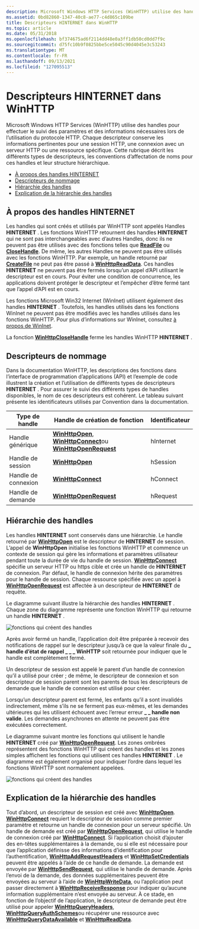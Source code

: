 ```yaml
---
description: Microsoft Windows HTTP Services (WinHTTP) utilise des handles pour effectuer le suivi des paramètres et des informations nécessaires lors de l’utilisation du protocole HTTP.
ms.assetid: 0bd82860-1347-40c8-ae77-c4d865c109be
title: Descripteurs HINTERNET dans WinHTTP
ms.topic: article
ms.date: 05/31/2018
ms.openlocfilehash: bf374675ad6f2114dd48e0a3ff1db50cd0dd7f9c
ms.sourcegitcommit: d75fc10b9f0825bbe5ce5045c90d4045e3c53243
ms.translationtype: MT
ms.contentlocale: fr-FR
ms.lasthandoff: 09/13/2021
ms.locfileid: "127095513"
---
```

# <a name="hinternet-handles-in-winhttp"></a>Descripteurs HINTERNET dans WinHTTP

Microsoft Windows HTTP Services (WinHTTP) utilise des handles pour effectuer le suivi des paramètres et des informations nécessaires lors de l’utilisation du protocole HTTP. Chaque descripteur conserve les informations pertinentes pour une session HTTP, une connexion avec un serveur HTTP ou une ressource spécifique. Cette rubrique décrit les différents types de descripteurs, les conventions d’affectation de noms pour ces handles et leur structure hiérarchique.

-   [À propos des handles HINTERNET](#about-hinternet-handles)
-   [Descripteurs de nommage](#naming-handles)
-   [Hiérarchie des handles](#handle-hierarchy)
-   [Explication de la hiérarchie des handles](#explanation-of-the-handle-hierarchy)

## <a name="about-hinternet-handles"></a>À propos des handles HINTERNET

Les handles qui sont créés et utilisés par WinHTTP sont appelés Handles **HINTERNET** . Les fonctions WinHTTP retournent des handles **HINTERNET** qui ne sont pas interchangeables avec d’autres Handles, donc ils ne peuvent pas être utilisés avec des fonctions telles que [**ReadFile**](/windows/desktop/api/fileapi/nf-fileapi-readfile) ou [**CloseHandle**](/windows/desktop/api/handleapi/nf-handleapi-closehandle). De même, les autres Handles ne peuvent pas être utilisés avec les fonctions WinHTTP. Par exemple, un handle retourné par [**CreateFile**](/windows/desktop/api/fileapi/nf-fileapi-createfilea) ne peut pas être passé à [**WinHttpReadData**](/windows/desktop/api/Winhttp/nf-winhttp-winhttpreaddata). Ces handles **HINTERNET** ne peuvent pas être fermés lorsqu’un appel d’API utilisant le descripteur est en cours. Pour éviter une condition de concurrence, les applications doivent protéger le descripteur et l’empêcher d’être fermé tant que l’appel d’API est en cours.

Les fonctions Microsoft Win32 Internet (WinInet) utilisent également des handles **HINTERNET** . Toutefois, les handles utilisés dans les fonctions WinInet ne peuvent pas être modifiés avec les handles utilisés dans les fonctions WinHTTP. Pour plus d’informations sur WinInet, consultez [à propos de WinInet](/windows/desktop/WinInet/about-wininet).

La fonction [**WinHttpCloseHandle**](/windows/desktop/api/Winhttp/nf-winhttp-winhttpclosehandle) ferme les handles WinHTTP **HINTERNET** .

## <a name="naming-handles"></a>Descripteurs de nommage

Dans la documentation WinHTTP, les descriptions des fonctions dans l’interface de programmation d’applications (API) et l’exemple de code illustrent la création et l’utilisation de différents types de descripteurs **HINTERNET** . Pour assurer le suivi des différents types de handles disponibles, le nom de ces descripteurs est cohérent. Le tableau suivant présente les identificateurs utilisés par Convention dans la documentation.



| Type de handle       | Handle de création de fonction                                                                                                          | Identificateur |
|-------------------|-----------------------------------------------------------------------------------------------------------------------------------|------------|
| Handle générique    | [**WinHttpOpen**](/windows/desktop/api/Winhttp/nf-winhttp-winhttpopen), [**WinHttpConnect**](/windows/desktop/api/Winhttp/nf-winhttp-winhttpconnect)ou [**WinHttpOpenRequest**](/windows/desktop/api/Winhttp/nf-winhttp-winhttpopenrequest) | hInternet  |
| Handle de session    | [**WinHttpOpen**](/windows/desktop/api/Winhttp/nf-winhttp-winhttpopen)                                                                                                | hSession   |
| Handle de connexion | [**WinHttpConnect**](/windows/desktop/api/Winhttp/nf-winhttp-winhttpconnect)                                                                                          | hConnect   |
| Handle de demande    | [**WinHttpOpenRequest**](/windows/desktop/api/Winhttp/nf-winhttp-winhttpopenrequest)                                                                                  | hRequest   |



 

## <a name="handle-hierarchy"></a>Hiérarchie des handles

Les handles **HINTERNET** sont conservés dans une hiérarchie. Le handle retourné par [**WinHttpOpen**](/windows/desktop/api/Winhttp/nf-winhttp-winhttpopen) est le descripteur de **HINTERNET** de session. L’appel de **WinHttpOpen** initialise les fonctions WinHTTP et commence un contexte de session qui gère les informations et paramètres utilisateur pendant toute la durée de vie du handle de session. [**WinHttpConnect**](/windows/desktop/api/Winhttp/nf-winhttp-winhttpconnect) spécifie un serveur HTTP ou https cible et crée un handle de **HINTERNET** de connexion. Par défaut, le handle de connexion hérite des paramètres pour le handle de session. Chaque ressource spécifiée avec un appel à [**WinHttpOpenRequest**](/windows/desktop/api/Winhttp/nf-winhttp-winhttpopenrequest) est affectée à un descripteur de **HINTERNET** de requête.

Le diagramme suivant illustre la hiérarchie des handles **HINTERNET** . Chaque zone du diagramme représente une fonction WinHTTP qui retourne un handle **HINTERNET** .

![fonctions qui créent des handles](images/art-winhttp2.png)

Après avoir fermé un handle, l’application doit être préparée à recevoir des notifications de rappel sur le descripteur jusqu’à ce que la valeur finale du **\_ handle d’état de rappel \_ \_ \_ WinHTTP** soit retournée pour indiquer que le handle est complètement fermé.

Un descripteur de session est appelé le parent d’un handle de connexion qu’il a utilisé pour créer ; de même, le descripteur de connexion et son descripteur de session parent sont les parents de tous les descripteurs de demande que le handle de connexion est utilisé pour créer.

Lorsqu’un descripteur parent est fermé, les enfants qu’il a sont invalidés indirectement, même s’ils ne se ferment pas eux-mêmes, et les demandes ultérieures qui les utilisent échouent avec l’erreur erreur **\_ \_ handle non valide**. Les demandes asynchrones en attente ne peuvent pas être exécutées correctement.

Le diagramme suivant montre les fonctions qui utilisent le handle **HINTERNET** créé par [**WinHttpOpenRequest**](/windows/desktop/api/Winhttp/nf-winhttp-winhttpopenrequest). Les zones ombrées représentent des fonctions WinHTTP qui créent des handles et les zones simples affichent les fonctions qui utilisent ces handles **HINTERNET** . Le diagramme est également organisé pour indiquer l’ordre dans lequel les fonctions WinHTTP sont normalement appelées.

![fonctions qui créent des handles](images/art-winhttp2.png)

## <a name="explanation-of-the-handle-hierarchy"></a>Explication de la hiérarchie des handles

Tout d’abord, un descripteur de session est créé avec [**WinHttpOpen**](/windows/desktop/api/Winhttp/nf-winhttp-winhttpopen). [**WinHttpConnect**](/windows/desktop/api/Winhttp/nf-winhttp-winhttpconnect) requiert le descripteur de session comme premier paramètre et retourne un handle de connexion pour un serveur spécifié. Un handle de demande est créé par [**WinHttpOpenRequest**](/windows/desktop/api/Winhttp/nf-winhttp-winhttpopenrequest), qui utilise le handle de connexion créé par [**WinHttpConnect**](/windows/desktop/api/Winhttp/nf-winhttp-winhttpconnect). Si l’application choisit d’ajouter des en-têtes supplémentaires à la demande, ou si elle est nécessaire pour que l’application définisse des informations d’identification pour l’authentification, [**WinHttpAddRequestHeaders**](/windows/desktop/api/Winhttp/nf-winhttp-winhttpaddrequestheaders) et [**WinHttpSetCredentials**](/windows/desktop/api/Winhttp/nf-winhttp-winhttpsetcredentials) peuvent être appelés à l’aide de ce handle de demande. La demande est envoyée par [**WinHttpSendRequest**](/windows/desktop/api/Winhttp/nf-winhttp-winhttpsendrequest), qui utilise le handle de demande. Après l’envoi de la demande, des données supplémentaires peuvent être envoyées au serveur à l’aide de [**WinHttpWriteData**](/windows/desktop/api/Winhttp/nf-winhttp-winhttpwritedata), ou l’application peut passer directement à [**WinHttpReceiveResponse**](/windows/desktop/api/Winhttp/nf-winhttp-winhttpreceiveresponse) pour indiquer qu’aucune information supplémentaire n’est envoyée au serveur. À ce stade, en fonction de l’objectif de l’application, le descripteur de demande peut être utilisé pour appeler [**WinHttpQueryHeaders**](/windows/desktop/api/Winhttp/nf-winhttp-winhttpqueryheaders), [**WinHttpQueryAuthSchemes**](/windows/desktop/api/Winhttp/nf-winhttp-winhttpqueryauthschemes)ou récupérer une ressource avec [**WinHttpQueryDataAvailable**](/windows/desktop/api/Winhttp/nf-winhttp-winhttpquerydataavailable) et [**WinHttpReadData**](/windows/desktop/api/Winhttp/nf-winhttp-winhttpreaddata).

 

 
